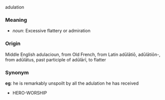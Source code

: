 adulation
### Meaning
+ _noun_: Excessive flattery or admiration

### Origin

Middle English adulacioun, from Old French, from Latin adūlātiō, adūlātiōn-, from adūlātus, past participle of adūlārī, to flatter

### Synonym

__eg__: he is remarkably unspoilt by all the adulation he has received

+ HERO-WORSHIP


